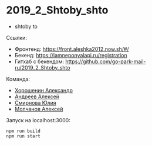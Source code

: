 # 2019_2_Shtoby_shto
* shtoby to


Ссылки:
* Фронтенд: https://front.aleshka2012.now.sh/#/
* Бекенд: https://iamneponyalapi.ru/registration
* Гитхаб с бекендом: https://github.com/go-park-mail-ru/2019_2_Shtoby_shto

Команда:
* [Хорошенин Александр](https://github.com/aleksandrkhoroshenin)
* [Андреев Алексей](https://github.com/WeCodingNow)
* [Смирнова Юлия](https://github.com/yuliya-sm7)
* [Молчанов Алексей](https://github.com/Alexosis)

Запуск на localhost:3000: 

    npm run build
    npm run start